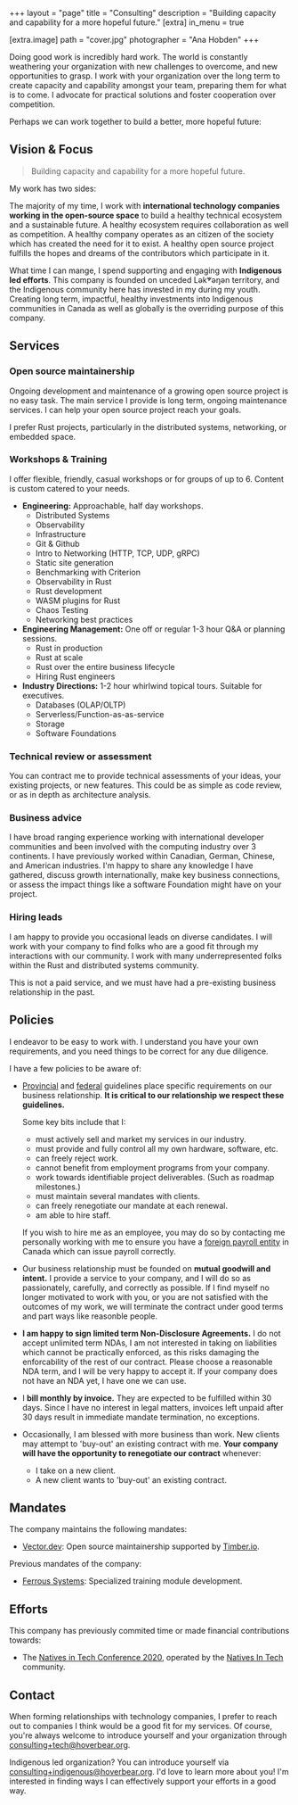 +++
layout = "page"
title = "Consulting"
description = "Building capacity and capability for a more hopeful future."
[extra]
in_menu = true

[extra.image]
path =  "cover.jpg"
photographer = "Ana Hobden"
+++

Doing good work is incredibly hard work. The world is constantly weathering your organization with new challenges to overcome, and new opportunities to grasp. I work with your organization over the long term to create capacity and capability amongst your team, preparing them for what is to come. I advocate for practical solutions and foster cooperation over competition.

Perhaps we can work together to build a better, more hopeful future:


## Vision & Focus

> Building capacity and capability for a more hopeful future.

My work has two sides:

The majority of my time, I work with **international technology companies working in the open-source space** to build a healthy technical ecosystem and a sustainable future. A healthy ecosystem requires collaboration as well as competition. A healthy company operates as an citizen of the society which has created the need for it to exist. A healthy open source project fulfills the hopes and dreams of the contributors which participate in it.

What time I can mange, I spend supporting and engaging with **Indigenous led efforts**. This company is founded on unceded Lək̓ʷəŋən territory, and the Indigenous community here has invested in my during my youth. Creating long term, impactful, healthy investments into Indigenous communities in Canada as well as globally is the overriding purpose of this company.


## Services


### Open source maintainership
  
Ongoing development and maintenance of a growing open source project is no easy task. The main service I provide is long term, ongoing maintenance services. I can help your open source project reach your goals.

I prefer Rust projects, particularly in the distributed systems, networking, or embedded space.


### Workshops & Training
  
I offer flexible, friendly, casual workshops or for groups of up to 6. Content is custom catered to your needs.

* **Engineering:** Approachable, half day workshops.
  + Distributed Systems
  + Observability
  + Infrastructure
  + Git & Github
  + Intro to Networking (HTTP, TCP, UDP, gRPC)
  + Static site generation
  + Benchmarking with Criterion
  + Observability in Rust
  + Rust development
  + WASM plugins for Rust
  + Chaos Testing
  + Networking best practices
* **Engineering Management:** One off or regular 1-3 hour Q&A or planning sessions.
  + Rust in production
  + Rust at scale
  + Rust over the entire business lifecycle
  + Hiring Rust engineers
* **Industry Directions:** 1-2 hour whirlwind topical tours. Suitable for executives.
  + Databases (OLAP/OLTP)
  + Serverless/Function-as-as-service
  + Storage
  + Software Foundations


### Technical review or assessment

You can contract me to provide technical assessments of your ideas, your existing projects, or new features. This could be as simple as code review, or as in depth as architecture analysis. 


### Business advice

I have broad ranging experience working with international developer communities and been involved with the computing industry over 3 continents. I have previously worked within Canadian, German, Chinese, and American industries. I'm happy to share any knowledge I have gathered, discuss growth internationally, make key business connections, or assess the impact things like a software Foundation might have on your project.


### Hiring leads

I am happy to provide you occasional leads on diverse candidates. I will work with your company to find folks who are a good fit through my interactions with our community. I work with many underrepresented folks within the Rust and distributed systems community.

This is not a paid service, and we must have had a pre-existing business relationship in the past.


## Policies

I endeavor to be easy to work with. I understand you have your own requirements, and you need things to be correct for any due diligence.

I have a few policies to be aware of:

* [Provincial](https://www2.gov.bc.ca/gov/content/employment-business/employment-standards-advice/employment-standards/forms-resources/employee-or-independent-contractor) and [federal](https://www.canada.ca/en/revenue-agency/services/tax/canada-pension-plan-cpp-employment-insurance-ei-rulings/cpp-ei-explained/canada-pension-plan-employment-insurance-explained-information-technology-consultants-employees-self-employed-workers.html) guidelines place specific requirements on our business relationship. **It is critical to our relationship we respect these guidelines.**
  
  Some key bits include that I:
  
    + must actively sell and market my services in our industry.
    + must provide and fully control all my own hardware, software, etc.
    + can freely reject work.
    + cannot benefit from employment programs from your company.
    + work towards identifiable project deliverables. (Such as roadmap milestones.)
    + must maintain several mandates with clients.
    + can freely renegotiate our mandate at each renewal.
    + am able to hire staff.
  
  If you wish to hire me as an employee, you may do so by contacting me personally working with me to ensure you have a [foreign payroll entity](https://www.canada.ca/en/revenue-agency/services/tax/businesses/topics/payroll/payroll-deductions-contributions/canada-pension-plan-cpp/foreign-employees-employers.html) in Canada which can issue payroll correctly.
* Our business relationship must be founded on **mutual goodwill and intent.** I provide a service to your company, and I will do so as passionately, carefully, and correctly as possible. If I find myself no longer motivated to work with you, or you are not satisfied with the outcomes of my work, we will terminate the contract under good terms and part ways like reasonble people.
* **I am happy to sign limited term Non-Disclosure Agreements.** I do not accept unlimited term NDAs, I am not interested in taking on liabilities which cannot be practically enforced, as this risks damaging the enforcability of the rest of our contract. Please choose a reasonable NDA term, and I will be very happy to accept it. If your company does not have an NDA yet, I have one we can use.
* I **bill monthly by invoice.** They are expected to be fulfilled within 30 days. Since I have no interest in legal matters, invoices left unpaid after 30 days result in immediate mandate termination, no exceptions.
* Occasionally, I am blessed with more business than work. New clients may attempt to 'buy-out' an existing contract with me. **Your company will have the opportunity to renegotiate our contract** whenever:
  + I take on a new client.
  + A new client wants to 'buy-out' an existing contract.


## Mandates

The company maintains the following mandates:

* [Vector.dev](https://vector.dev/): Open source maintainership supported by [Timber.io](timber.io/).
 
Previous mandates of the company:

* [Ferrous Systems](https://ferrous-systems.com/): Specialized training module development.


## Efforts

This company has previously commited time or made financial contributions towards:

* The [Natives in Tech Conference 2020](https://www.youtube.com/playlist?list=PLkEm8Fr-qex3kvWETUYJ_6iIYrxOQXtwB), operated by the [Natives In Tech](https://nativesintech.org/) community.


## Contact

When forming relationships with technology companies, I prefer to reach out to companies I think would be a good fit for my services. Of course, you're always welcome to introduce yourself and your organization through [consulting+tech@hoverbear.org](mailto:consulting+tech@hoverbear.org).

Indigenous led organization? You can introduce yourself via [consulting+indigenous@hoverbear.org](consulting+indigenous@hoverbear.org). I'd love to learn more about you! I'm interested in finding ways I can effectively support your efforts in a good way.